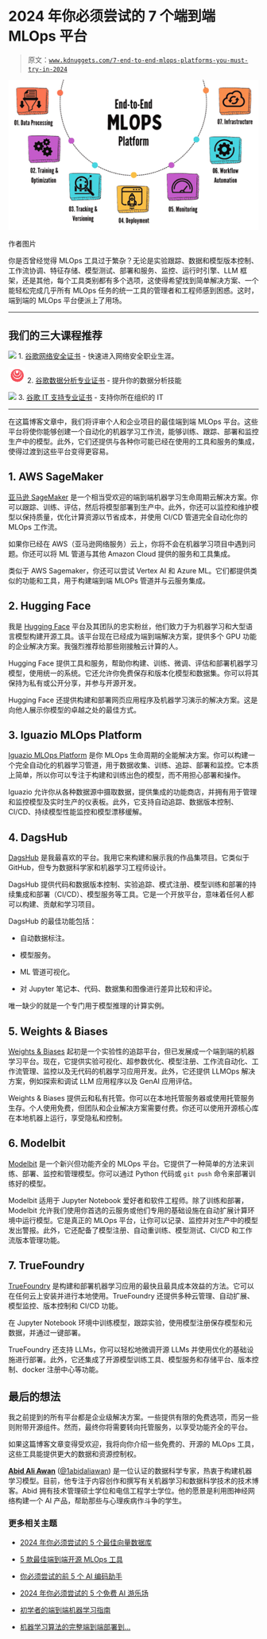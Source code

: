 # 2024 年你必须尝试的 7 个端到端 MLOps 平台

> 原文：[`www.kdnuggets.com/7-end-to-end-mlops-platforms-you-must-try-in-2024`](https://www.kdnuggets.com/7-end-to-end-mlops-platforms-you-must-try-in-2024)

![2024 年你必须尝试的 7 个端到端 MLOps 平台](img/14275e8f7e1f71492698efbca7c42187.png)

作者图片

你是否曾经觉得 MLOps 工具过于繁杂？无论是实验跟踪、数据和模型版本控制、工作流协调、特征存储、模型测试、部署和服务、监控、运行时引擎、LLM 框架，还是其他，每个工具类别都有多个选项，这使得希望找到简单解决方案、一个能轻松完成几乎所有 MLOps 任务的统一工具的管理者和工程师感到困惑。这时，端到端的 MLOps 平台便派上了用场。

* * *

## 我们的三大课程推荐

![](img/0244c01ba9267c002ef39d4907e0b8fb.png) 1\. [谷歌网络安全证书](https://www.kdnuggets.com/google-cybersecurity) - 快速进入网络安全职业生涯。

![](img/e225c49c3c91745821c8c0368bf04711.png) 2\. [谷歌数据分析专业证书](https://www.kdnuggets.com/google-data-analytics) - 提升你的数据分析技能

![](img/0244c01ba9267c002ef39d4907e0b8fb.png) 3\. [谷歌 IT 支持专业证书](https://www.kdnuggets.com/google-itsupport) - 支持你所在组织的 IT

* * *

在这篇博客文章中，我们将评审个人和企业项目的最佳端到端 MLOps 平台。这些平台将使你能够创建一个自动化的机器学习工作流，能够训练、跟踪、部署和监控生产中的模型。此外，它们还提供与各种你可能已经在使用的工具和服务的集成，使得过渡到这些平台变得更容易。

## 1\. AWS SageMaker

[亚马逊 SageMaker](https://aws.amazon.com/sagemaker/) 是一个相当受欢迎的端到端机器学习生命周期云解决方案。你可以跟踪、训练、评估，然后将模型部署到生产中。此外，你还可以监控和维护模型以保持质量，优化计算资源以节省成本，并使用 CI/CD 管道完全自动化你的 MLOps 工作流。

如果你已经在 AWS（亚马逊网络服务）云上，你将不会在机器学习项目中遇到问题。你还可以将 ML 管道与其他 Amazon Cloud 提供的服务和工具集成。

类似于 AWS Sagemaker，你还可以尝试 Vertex AI 和 Azure ML。它们都提供类似的功能和工具，用于构建端到端 MLOPs 管道并与云服务集成。

## 2\. Hugging Face

我是 [Hugging Face](https://huggingface.co/) 平台及其团队的忠实粉丝，他们致力于为机器学习和大型语言模型构建开源工具。该平台现在已经成为端到端解决方案，提供多个 GPU 功能的企业解决方案。我强烈推荐给那些刚接触云计算的人。

Hugging Face 提供工具和服务，帮助你构建、训练、微调、评估和部署机器学习模型，使用统一的系统。它还允许你免费保存和版本化模型和数据集。你可以将其保持为私有或公开分享，并参与开源开发。

Hugging Face 还提供构建和部署网页应用程序及机器学习演示的解决方案。这是向他人展示你模型的卓越之处的最佳方式。

## 3\. Iguazio MLOps Platform

[Iguazio MLOps Platform](https://www.iguazio.com/platform/) 是你 MLOps 生命周期的全能解决方案。你可以构建一个完全自动化的机器学习管道，用于数据收集、训练、追踪、部署和监控。它本质上简单，所以你可以专注于构建和训练出色的模型，而不用担心部署和操作。

Iguazio 允许你从各种数据源中摄取数据，提供集成的功能商店，并拥有用于管理和监控模型及实时生产的仪表板。此外，它支持自动追踪、数据版本控制、CI/CD、持续模型性能监控和模型漂移缓解。

## 4\. DagsHub

[DagsHub](https://dagshub.com/) 是我最喜欢的平台。我用它来构建和展示我的作品集项目。它类似于 GitHub，但专为数据科学家和机器学习工程师设计。

DagsHub 提供代码和数据版本控制、实验追踪、模式注册、模型训练和部署的持续集成和部署（CI/CD）、模型服务等工具。它是一个开放平台，意味着任何人都可以构建、贡献和学习项目。

DagsHub 的最佳功能包括：

+   自动数据标注。

+   模型服务。

+   ML 管道可视化。

+   对 Jupyter 笔记本、代码、数据集和图像进行差异比较和评论。

唯一缺少的就是一个专门用于模型推理的计算实例。

## 5\. Weights & Biases

[Weights & Biases](https://wandb.ai/site) 起初是一个实验性的追踪平台，但已发展成一个端到端的机器学习平台。现在，它提供实验可视化、超参数优化、模型注册、工作流自动化、工作流管理、监控以及无代码的机器学习应用开发。此外，它还提供 LLMOps 解决方案，例如探索和调试 LLM 应用程序以及 GenAI 应用评估。

Weights & Biases 提供云和私有托管。你可以在本地托管服务器或使用托管服务生存。个人使用免费，但团队和企业解决方案需要付费。你还可以使用开源核心库在本地机器上运行，享受隐私和控制。

## 6\. Modelbit

[Modelbit](https://www.modelbit.com/) 是一个新兴但功能齐全的 MLOps 平台。它提供了一种简单的方法来训练、部署、监控和管理模型。你可以通过 Python 代码或 `git push` 命令来部署训练好的模型。

Modelbit 适用于 Jupyter Notebook 爱好者和软件工程师。除了训练和部署，Modelbit 允许我们使用你首选的云服务或他们专用的基础设施在自动扩展计算环境中运行模型。它是真正的 MLOps 平台，让你可以记录、监控并对生产中的模型发出警报。此外，它还配备了模型注册、自动重训练、模型测试、CI/CD 和工作流版本管理功能。

## 7\. TrueFoundry

[TrueFoundry](https://www.truefoundry.com) 是构建和部署机器学习应用的最快且最具成本效益的方法。它可以在任何云上安装并进行本地使用。TrueFoundry 还提供多种云管理、自动扩展、模型监控、版本控制和 CI/CD 功能。

在 Jupyter Notebook 环境中训练模型，跟踪实验，使用模型注册保存模型和元数据，并通过一键部署。

TrueFoundry 还支持 LLMs，你可以轻松地微调开源 LLMs 并使用优化的基础设施进行部署。此外，它还集成了开源模型训练工具、模型服务和存储平台、版本控制、docker 注册中心等功能。

## 最后的想法

我之前提到的所有平台都是企业级解决方案。一些提供有限的免费选项，而另一些则附带开源组件。然而，最终你将需要转向托管服务，以享受功能齐全的平台。

如果这篇博客文章变得受欢迎，我将向你介绍一些免费的、开源的 MLOps 工具，这些工具能提供更大的数据和资源控制权。

[](https://www.polywork.com/kingabzpro)****[Abid Ali Awan](https://www.polywork.com/kingabzpro)**** ([@1abidaliawan](https://www.linkedin.com/in/1abidaliawan)) 是一位认证的数据科学专家，热衷于构建机器学习模型。目前，他专注于内容创作和撰写有关机器学习和数据科学技术的技术博客。Abid 拥有技术管理硕士学位和电信工程学士学位。他的愿景是利用图神经网络构建一个 AI 产品，帮助那些与心理疾病作斗争的学生。

### 更多相关主题

+   [2024 年你必须尝试的 5 个最佳向量数据库](https://www.kdnuggets.com/the-5-best-vector-databases-you-must-try-in-2024)

+   [5 款最佳端到端开源 MLOps 工具](https://www.kdnuggets.com/5-best-end-to-end-open-source-mlops-tools)

+   [你必须尝试的前 5 个 AI 编码助手](https://www.kdnuggets.com/top-5-ai-coding-assistants-you-must-try)

+   [2024 年你必须尝试的 5 个免费 AI 游乐场](https://www.kdnuggets.com/5-free-ai-playgrounds-for-you-to-try-in-2024)

+   [初学者的端到端机器学习指南](https://www.kdnuggets.com/2021/12/beginner-guide-end-end-machine-learning.html)

+   [机器学习算法的完整端到端部署到…](https://www.kdnuggets.com/2021/12/deployment-machine-learning-algorithm-live-production-environment.html)
